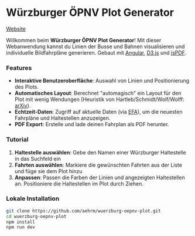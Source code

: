 # Würzburger ÖPNV Plot Generator

[Website](https://aehrm.github.io/wuerzburg-oepnv-plot/)

Willkommen beim **Würzburger ÖPNV Plot Generator**! Mit dieser Webanwendung kannst du Linien der Busse und Bahnen visualisieren und individuelle Bildfahrpläne generieren. Gebaut mit [Angular](https://angular.io), [D3.js](https://d3js.org) und [jsPDF](https://github.com/parallax/jsPDF).

### Features

- **Interaktive Benutzeroberfläche**: Auswahl von Linien und Positionierung des Plots.
- **Automatisches Layout**: Berechnet "automagisch" ein Layout für den Plot mit wenig Wendungen (Heuristik von Hartleb/Schmidt/Wolf/Wolff: [arXiv](https://arxiv.org/abs/2503.01808)).
- **Echtzeit-Daten**: Zugriff auf aktuelle Daten (via [EFA](<https://de.wikipedia.org/wiki/Elektronische_Fahrplanauskunft_(Software)>)), um die neuesten Fahrpläne und Haltestellen anzuzeigen.
- **PDF Export**: Erstelle und lade deinen Fahrplan als PDF herunter.

### Tutorial

1. **Haltestelle auswählen**: Gebe den Namen einer Würzburger Haltestelle in das Suchfeld ein
2. **Fahrten auswählen**: Markiere die gewünschten Fahrten aus der Liste und füge sie dem Plot hinzu
3. **Anpassen**: Passen die Farben der Linien und angezeigten Haltestellen an. Positioniere die Haltestellen im Plot durch Ziehen.

### Lokale Installation

```bash
git clone https://github.com/aehrm/wuerzburg-oepnv-plot.git
cd wuerzburg-oepnv-plot
npm install
npm run dev
```
